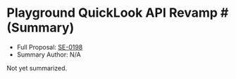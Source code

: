 # Playground QuickLook API Revamp # (Summary)

* Full Proposal: [SE-0198](https://github.com/apple/swift-evolution/blob/main/proposals/0198-playground-quicklook-api-revamp.md)
* Summary Author: N/A

Not yet summarized.
